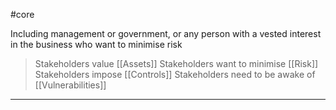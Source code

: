 #core

Including management or government, or any person with a vested interest in the business who want to minimise risk

> Stakeholders value [[Assets]]
> Stakeholders want to minimise [[Risk]]
> Stakeholders impose [[Controls]]
> Stakeholders need to be awake of [[Vulnerabilities]]

___
